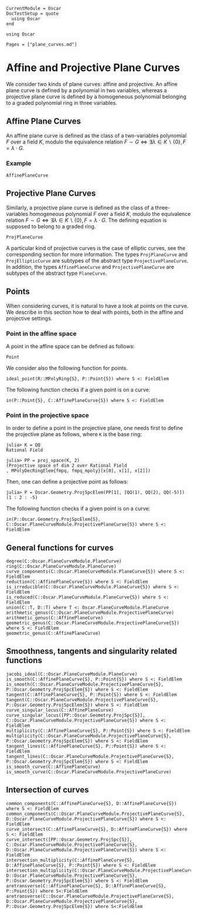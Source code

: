 ```@meta
CurrentModule = Oscar
DocTestSetup = quote
  using Oscar
end
```

```@setup oscar
using Oscar
```

```@contents
Pages = ["plane_curves.md"]
```


# Affine and Projective Plane Curves

We consider two kinds of plane curves: affine and projective. An affine plane
curve is defined by a polynomial in two variables, whereas a projective plane
curve is defined by a homogeneous polynomial belonging to a graded polynomial
ring in three variables.

## Affine Plane Curves

An affine plane curve is defined as the class of a two-variables polynomial
$F$ over a field $K$, modulo the equivalence relation $F \sim G \iff
\exists \lambda \in K\backslash \{0\}, F = \lambda \cdot G$.

### Example

```@docs
AffinePlaneCurve
```

## Projective Plane Curves

Similarly, a projective plane curve is defined as the class of a
three-variables homogeneous polynomial $F$ over a field $K$, modulo the
equivalence relation $F\sim G \iff \exists \lambda \in K\backslash \{0\}, F =
\lambda \cdot G$. The defining equation is supposed to belong to a graded
ring.

```@docs
ProjPlaneCurve
```

A particular kind of projective curves is the case of elliptic curves, see the
corresponding section for more information. The types `ProjPlaneCurve` and
`ProjEllipticCurve` are subtypes of the abstract type `ProjectivePlaneCurve`.
In addition, the types `AffinePlaneCurve` and `ProjectivePlaneCurve` are
subtypes of the abstract type `PlaneCurve`.

## Points

When considering curves, it is natural to have a look at points on the curve.
We describe in this section how to deal with points, both in the affine and
projective settings.

### Point in the affine space

A point in the affine space can be defined as follows:
```@docs
Point
```
We consider also the following function for points.

```@docs
ideal_point(R::MPolyRing{S}, P::Point{S}) where S <: FieldElem
```

The following function checks if a given point is on a curve:

```@docs
in(P::Point{S}, C::AffinePlaneCurve{S}) where S <: FieldElem
```

### Point in the projective space

In order to define a point in the projective plane, one needs first to define
the projective plane as follows, where `K` is the base ring:

```jldoctest plane_curves
julia> K = QQ
Rational Field

julia> PP = proj_space(K, 2)
(Projective space of dim 2 over Rational Field
, MPolyDecRingElem{fmpq, fmpq_mpoly}[x[0], x[1], x[2]])

```

Then, one can define a projective point as follows:

```jldoctest plane_curves
julia> P = Oscar.Geometry.ProjSpcElem(PP[1], [QQ(1), QQ(2), QQ(-5)])
(1 : 2 : -5)

```

The following function checks if a given point is on a curve:

```@docs
in(P::Oscar.Geometry.ProjSpcElem{S}, C::Oscar.PlaneCurveModule.ProjectivePlaneCurve{S}) where S <: FieldElem
```

## General functions for curves

```@docs
degree(C::Oscar.PlaneCurveModule.PlaneCurve)
ring(C::Oscar.PlaneCurveModule.PlaneCurve)
curve_components(C::Oscar.PlaneCurveModule.PlaneCurve{S}) where S <: FieldElem
reduction(C::AffinePlaneCurve{S}) where S <: FieldElem
is_irreducible(C::Oscar.PlaneCurveModule.PlaneCurve{S}) where S <: FieldElem
is_reduced(C::Oscar.PlaneCurveModule.PlaneCurve{S}) where S <: FieldElem
union(C::T, D::T) where T <: Oscar.PlaneCurveModule.PlaneCurve
arithmetic_genus(C::Oscar.PlaneCurveModule.ProjectivePlaneCurve)
arithmetic_genus(C::AffinePlaneCurve)
geometric_genus(C::Oscar.PlaneCurveModule.ProjectivePlaneCurve{S}) where S <: FieldElem
geometric_genus(C::AffinePlaneCurve)
```

## Smoothness, tangents and singularity related functions

```@docs
jacobi_ideal(C::Oscar.PlaneCurveModule.PlaneCurve)
is_smooth(C::AffinePlaneCurve{S}, P::Point{S}) where S <: FieldElem
is_smooth(C::Oscar.PlaneCurveModule.ProjectivePlaneCurve{S}, P::Oscar.Geometry.ProjSpcElem{S}) where S <: FieldElem
tangent(C::AffinePlaneCurve{S}, P::Point{S}) where S <: FieldElem
tangent(C::Oscar.PlaneCurveModule.ProjectivePlaneCurve{S}, P::Oscar.Geometry.ProjSpcElem{S}) where S <: FieldElem
curve_singular_locus(C::AffinePlaneCurve)
curve_singular_locus([PP::Oscar.Geometry.ProjSpc{S}], C::Oscar.PlaneCurveModule.ProjectivePlaneCurve{S}) where S <: FieldElem
multiplicity(C::AffinePlaneCurve{S}, P::Point{S}) where S <: FieldElem
multiplicity(C::Oscar.PlaneCurveModule.ProjectivePlaneCurve{S}, P::Oscar.Geometry.ProjSpcElem{S}) where S <: FieldElem
tangent_lines(C::AffinePlaneCurve{S}, P::Point{S}) where S <: FieldElem
tangent_lines(C::Oscar.PlaneCurveModule.ProjectivePlaneCurve{S}, P::Oscar.Geometry.ProjSpcElem{S}) where S <: FieldElem
is_smooth_curve(C::AffinePlaneCurve)
is_smooth_curve(C::Oscar.PlaneCurveModule.ProjectivePlaneCurve)
```

## Intersection of curves

```@docs
common_components(C::AffinePlaneCurve{S}, D::AffinePlaneCurve{S}) where S <: FieldElem
common_components(C::Oscar.PlaneCurveModule.ProjectivePlaneCurve{S}, D::Oscar.PlaneCurveModule.ProjectivePlaneCurve{S}) where S <: FieldElem
curve_intersect(C::AffinePlaneCurve{S}, D::AffinePlaneCurve{S}) where S <: FieldElem
curve_intersect([PP::Oscar.Geometry.ProjSpc{S}], C::Oscar.PlaneCurveModule.ProjectivePlaneCurve{S}, D::Oscar.PlaneCurveModule.ProjectivePlaneCurve{S}) where S <: FieldElem
intersection_multiplicity(C::AffinePlaneCurve{S}, D::AffinePlaneCurve{S}, P::Point{S}) where S <: FieldElem
intersection_multiplicity(C::Oscar.PlaneCurveModule.ProjectivePlaneCurve{S}, D::Oscar.PlaneCurveModule.ProjectivePlaneCurve{S}, P::Oscar.Geometry.ProjSpcElem{S}) where S <: FieldElem
aretransverse(C::AffinePlaneCurve{S}, D::AffinePlaneCurve{S}, P::Point{S}) where S<:FieldElem
aretransverse(C::Oscar.PlaneCurveModule.ProjectivePlaneCurve{S}, D::Oscar.PlaneCurveModule.ProjectivePlaneCurve{S}, P::Oscar.Geometry.ProjSpcElem{S}) where S<:FieldElem
```

